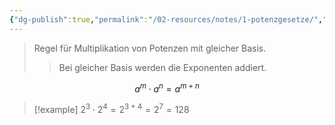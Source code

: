 ```yaml
---
{"dg-publish":true,"permalink":"/02-resources/notes/1-potenzgesetze/","tags":["mathe/potenz","mathe/algebra"],"noteIcon":"","updated":"2025-09-05T10:12:26.000+02:00"}
---
```


>Regel für Multiplikation von Potenzen mit gleicher Basis.
>>Bei gleicher Basis werden die Exponenten addiert.

$$a^m \cdot a^n = a^{m+n}$$

>[!example]
>$2^3 \cdot 2^4 = 2^{3+4} = 2^7 = 128$